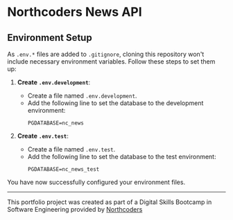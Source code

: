 # Northcoders News API

## Environment Setup

As `.env.*` files are added to `.gitignore`, cloning this repository won't include necessary environment variables. Follow these steps to set them up:

1. **Create `.env.development`**:

   - Create a file named `.env.development`.
   - Add the following line to set the database to the development environment:
     ```
     PGDATABASE=nc_news
     ```

2. **Create `.env.test`**:
   - Create a file named `.env.test`.
   - Add the following line to set the database to the test environment:
     ```
     PGDATABASE=nc_news_test
     ```

You have now successfully configured your environment files.

---

This portfolio project was created as part of a Digital Skills Bootcamp in Software Engineering provided by [Northcoders](https://northcoders.com/)
